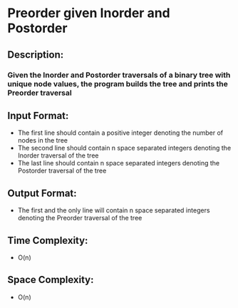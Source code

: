 # Preorder given Inorder and Postorder
## Description:
### Given the Inorder and Postorder traversals of a binary tree with unique node values, the program builds the tree and prints the Preorder traversal
## Input Format:
* The first line should contain a positive integer denoting the number of nodes in the tree
* The second line should contain n space separated integers denoting the Inorder traversal of the tree
* The last line should contain n space separated integers denoting the Postorder traversal of the tree
## Output Format:
* The first and the only line will contain n space separated integers denoting the Preorder traversal of the tree
## Time Complexity: 
* O(n)
## Space Complexity: 
* O(n)